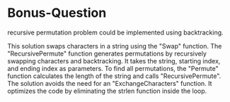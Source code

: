 # Bonus-Question
recursive permutation problem could be implemented using backtracking.

This solution swaps characters in a string using the "Swap" function.
The "RecursivePermute" function generates permutations by recursively swapping characters and backtracking.
It takes the string, starting index, and ending index as parameters.
To find all permutations, the "Permute" function calculates the length of the string and calls "RecursivePermute".
The solution avoids the need for an "ExchangeCharacters" function.
It optimizes the code by eliminating the strlen function inside the loop.
